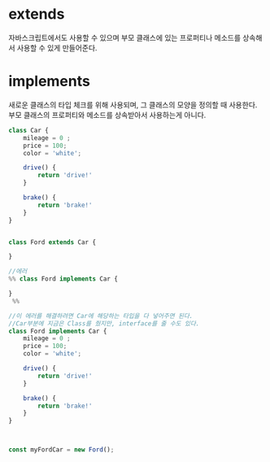 
# extends
자바스크립트에서도 사용할 수 있으며 부모 클래스에 있는 프로퍼티나 메소드를 상속해서 사용할 수 있게 만들어준다.

# implements
새로운 클래스의 타입 체크를 위해 사용되며, 그 클래스의 모양을 정의할 때 사용한다.
부모 클래스의 프로퍼티와 메소드를 상속받아서 사용하는게 아니다.

```typescript
class Car {
	mileage = 0 ;
	price = 100;
	color = 'white';

	drive() {
		return 'drive!'
	}

	brake() {
		return 'brake!'
	}
}


class Ford extends Car {

}

//에러
%% class Ford implements Car { 

}
 %%

//이 에러를 해결하려면 Car에 해당하는 타입을 다 넣어주면 된다.
//Car부분에 지금은 Class를 줬지만, interface를 줄 수도 있다.
class Ford implements Car { 
	mileage = 0 ;
	price = 100;
	color = 'white';

	drive() {
		return 'drive!'
	}

	brake() {
		return 'brake!'
	}
}



const myFordCar = new Ford();
```